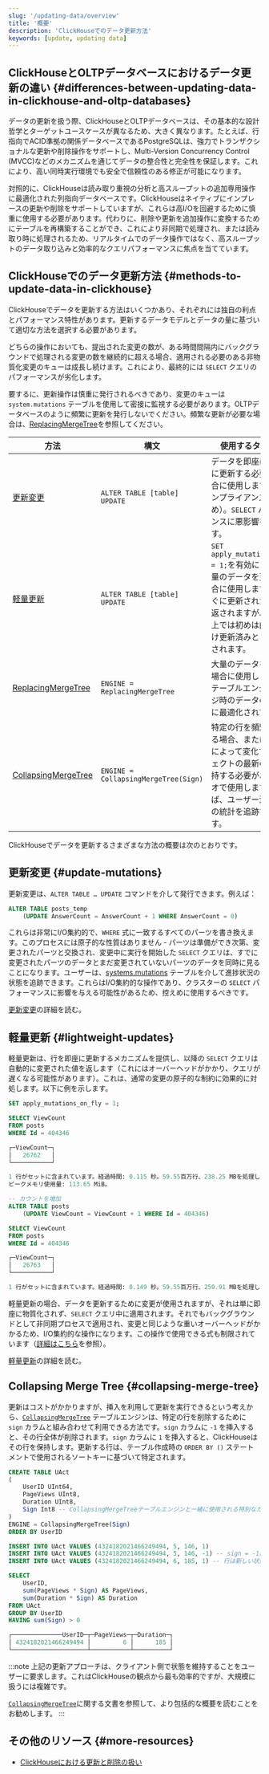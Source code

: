 ```yaml
---
slug: '/updating-data/overview'
title: '概要'
description: 'ClickHouseでのデータ更新方法'
keywords: [update, updating data]
---
```


## ClickHouseとOLTPデータベースにおけるデータ更新の違い {#differences-between-updating-data-in-clickhouse-and-oltp-databases}

データの更新を扱う際、ClickHouseとOLTPデータベースは、その基本的な設計哲学とターゲットユースケースが異なるため、大きく異なります。たとえば、行指向でACID準拠の関係データベースであるPostgreSQLは、強力でトランザクショナルな更新や削除操作をサポートし、Multi-Version Concurrency Control (MVCC)などのメカニズムを通じてデータの整合性と完全性を保証します。これにより、高い同時実行環境でも安全で信頼性のある修正が可能になります。

対照的に、ClickHouseは読み取り重視の分析と高スループットの追加専用操作に最適化された列指向データベースです。ClickHouseはネイティブにインプレースの更新や削除をサポートしていますが、これらは高I/Oを回避するために慎重に使用する必要があります。代わりに、削除や更新を追加操作に変換するためにテーブルを再構築することができ、これにより非同期で処理され、または読み取り時に処理されるため、リアルタイムでのデータ操作ではなく、高スループットのデータ取り込みと効率的なクエリパフォーマンスに焦点を当てています。

## ClickHouseでのデータ更新方法 {#methods-to-update-data-in-clickhouse}

ClickHouseでデータを更新する方法はいくつかあり、それぞれには独自の利点とパフォーマンス特性があります。更新するデータモデルとデータの量に基づいて適切な方法を選択する必要があります。

どちらの操作においても、提出された変更の数が、ある時間間隔内にバックグラウンドで処理される変更の数を継続的に超える場合、適用される必要のある非物質化変更のキューは成長し続けます。これにより、最終的には `SELECT` クエリのパフォーマンスが劣化します。

要するに、更新操作は慎重に発行されるべきであり、変更のキューは `system.mutations` テーブルを使用して密接に監視する必要があります。OLTPデータベースのように頻繁に更新を発行しないでください。頻繁な更新が必要な場合は、[ReplacingMergeTree](/engines/table-engines/mergetree-family/replacingmergetree)を参照してください。

| 方法                                                                                   | 構文                              | 使用するタイミング                                                                                                                                                                                                                              |
|------------------------------------------------------------------------------------------|-----------------------------------|------------------------------------------------------------------------------------------------------------------------------------------------------------------------------------------------------------------------------------------|
| [更新変更](/sql-reference/statements/alter/update)                                      | `ALTER TABLE [table] UPDATE`       | データを即座にディスクに更新する必要がある場合に使用します（例：コンプライアンスのため）。`SELECT` パフォーマンスに悪影響を与えます。                                                                                                                                   |
| [軽量更新](/guides/developer/lightweight-update)                                        | `ALTER TABLE [table] UPDATE`       | `SET apply_mutations_on_fly = 1;`を有効にします。少量のデータを更新する場合に使用します。行はすぐに更新されたデータで返されますが、ディスク上では初めは内部的にだけ更新済みとしてマークされます。                                      |
| [ReplacingMergeTree](/engines/table-engines/mergetree-family/replacingmergetree)       | `ENGINE = ReplacingMergeTree`      | 大量のデータを更新する場合に使用します。このテーブルエンジンはマージ時のデータの重複排除に最適化されています。                                                                                                                                                  |
| [CollapsingMergeTree](/engines/table-engines/mergetree-family/collapsingmergetree)     | `ENGINE = CollapsingMergeTree(Sign)` | 特定の行を頻繁に更新する場合、または時間経過によって変化するオブジェクトの最新の状態を維持する必要があるシナリオで使用します。たとえば、ユーザー活動や記事の統計を追跡する場合です。                                                        |

ClickHouseでデータを更新するさまざまな方法の概要は次のとおりです。

## 更新変更 {#update-mutations}

更新変更は、`ALTER TABLE … UPDATE` コマンドを介して発行できます。例えば：

```sql
ALTER TABLE posts_temp
	(UPDATE AnswerCount = AnswerCount + 1 WHERE AnswerCount = 0)
```

これらは非常にI/O集約的で、`WHERE` 式に一致するすべてのパーツを書き換えます。このプロセスには原子的な性質はありません - パーツは準備ができ次第、変更されたパーツと交換され、変更中に実行を開始した `SELECT` クエリは、すでに変更されたパーツのデータとまだ変更されていないパーツのデータを同時に見ることになります。ユーザーは、[systems.mutations](/operations/system-tables/mutations) テーブルを介して進捗状況の状態を追跡できます。これらはI/O集約的な操作であり、クラスターの `SELECT` パフォーマンスに影響を与える可能性があるため、控えめに使用するべきです。

[更新変更](/sql-reference/statements/alter/update)の詳細を読む。

## 軽量更新 {#lightweight-updates}

軽量更新は、行を即座に更新するメカニズムを提供し、以降の `SELECT` クエリは自動的に変更された値を返します（これにはオーバーヘッドがかかり、クエリが遅くなる可能性があります）。これは、通常の変更の原子的な制約に効果的に対処します。以下に例を示します。

```sql
SET apply_mutations_on_fly = 1;

SELECT ViewCount
FROM posts
WHERE Id = 404346

┌─ViewCount─┐
│ 	26762   │
└───────────┘

1 行がセットに含まれています。経過時間: 0.115 秒。59.55百万行、238.25 MBを処理しました (517.83百万行/s., 2.07 GB/s.)
ピークメモリ使用量: 113.65 MiB。

-- カウントを増加
ALTER TABLE posts
	(UPDATE ViewCount = ViewCount + 1 WHERE Id = 404346)

SELECT ViewCount
FROM posts
WHERE Id = 404346

┌─ViewCount─┐
│ 	26763   │
└───────────┘

1 行がセットに含まれています。経過時間: 0.149 秒。59.55百万行、259.91 MBを処理しました (399.99百万行/s., 1.75 GB/s.)
```

軽量更新の場合、データを更新するために変更が使用されますが、それは単に即座に物質化されず、`SELECT` クエリ中に適用されます。それでもバックグラウンドとして非同期プロセスで適用され、変更と同じような重いオーバーヘッドがかかるため、I/O集約的な操作になります。この操作で使用できる式も制限されています（[詳細はこちら](/guides/developer/lightweight-update#support-for-subqueries-and-non-deterministic-functions)を参照）。

[軽量更新](/guides/developer/lightweight-update)の詳細を読む。

## Collapsing Merge Tree {#collapsing-merge-tree}

更新はコストがかかりますが、挿入を利用して更新を実行できるという考えから、[`CollapsingMergeTree`](/engines/table-engines/mergetree-family/collapsingmergetree) テーブルエンジンは、特定の行を削除するために `sign` カラムと組み合わせて利用できる方法です。`sign` カラムに `-1` を挿入すると、その行全体が削除されます。`sign` カラムに `1` を挿入すると、ClickHouseはその行を保持します。更新する行は、テーブル作成時の `ORDER BY ()` ステートメントで使用されるソートキーに基づいて特定されます。

```sql
CREATE TABLE UAct
(
    UserID UInt64,
    PageViews UInt8,
    Duration UInt8,
    Sign Int8 -- CollapsingMergeTreeテーブルエンジンと一緒に使用される特別なカラム
)
ENGINE = CollapsingMergeTree(Sign)
ORDER BY UserID

INSERT INTO UAct VALUES (4324182021466249494, 5, 146, 1)
INSERT INTO UAct VALUES (4324182021466249494, 5, 146, -1) -- sign = -1はこの行の状態を更新することを示します
INSERT INTO UAct VALUES (4324182021466249494, 6, 185, 1) -- 行は新しい状態で置き換えられます

SELECT
    UserID,
    sum(PageViews * Sign) AS PageViews,
    sum(Duration * Sign) AS Duration
FROM UAct
GROUP BY UserID
HAVING sum(Sign) > 0

┌──────────────UserID─┬─PageViews─┬─Duration─┐
│ 4324182021466249494 │         6 │      185 │
└─────────────────────┴───────────┴──────────┘
```

:::note
上記の更新アプローチは、クライアント側で状態を維持することをユーザーに要求します。これはClickHouseの観点から最も効率的ですが、大規模に扱うには複雑です。

[`CollapsingMergeTree`](/engines/table-engines/mergetree-family/collapsingmergetree)に関する文書を参照して、より包括的な概要を読むことをお勧めします。
:::

## その他のリソース {#more-resources}

- [ClickHouseにおける更新と削除の扱い](https://clickhouse.com/blog/handling-updates-and-deletes-in-clickhouse)
